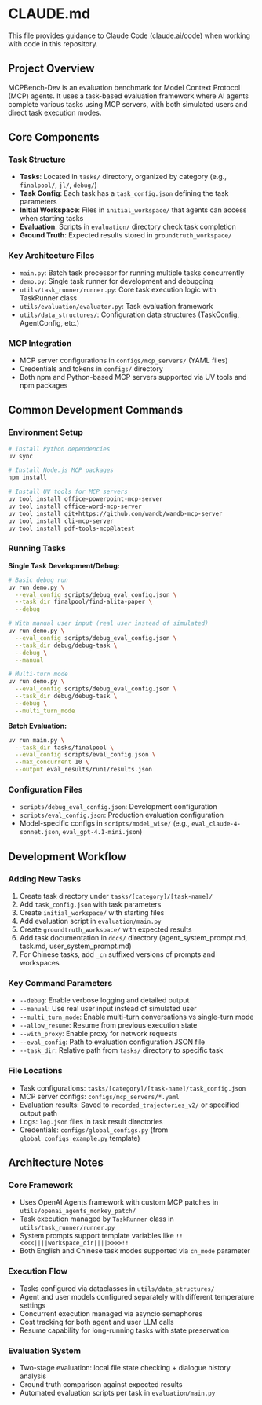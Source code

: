 # CLAUDE.md

This file provides guidance to Claude Code (claude.ai/code) when working with code in this repository.

## Project Overview

MCPBench-Dev is an evaluation benchmark for Model Context Protocol (MCP) agents. It uses a task-based evaluation framework where AI agents complete various tasks using MCP servers, with both simulated users and direct task execution modes.

## Core Components

### Task Structure
- **Tasks**: Located in `tasks/` directory, organized by category (e.g., `finalpool/`, `jl/`, `debug/`)
- **Task Config**: Each task has a `task_config.json` defining the task parameters
- **Initial Workspace**: Files in `initial_workspace/` that agents can access when starting tasks
- **Evaluation**: Scripts in `evaluation/` directory check task completion
- **Ground Truth**: Expected results stored in `groundtruth_workspace/`

### Key Architecture Files
- `main.py`: Batch task processor for running multiple tasks concurrently
- `demo.py`: Single task runner for development and debugging  
- `utils/task_runner/runner.py`: Core task execution logic with TaskRunner class
- `utils/evaluation/evaluator.py`: Task evaluation framework
- `utils/data_structures/`: Configuration data structures (TaskConfig, AgentConfig, etc.)

### MCP Integration
- MCP server configurations in `configs/mcp_servers/` (YAML files)
- Credentials and tokens in `configs/` directory
- Both npm and Python-based MCP servers supported via UV tools and npm packages

## Common Development Commands

### Environment Setup
```bash
# Install Python dependencies
uv sync

# Install Node.js MCP packages  
npm install

# Install UV tools for MCP servers
uv tool install office-powerpoint-mcp-server
uv tool install office-word-mcp-server
uv tool install git+https://github.com/wandb/wandb-mcp-server
uv tool install cli-mcp-server
uv tool install pdf-tools-mcp@latest
```

### Running Tasks

**Single Task Development/Debug:**
```bash
# Basic debug run
uv run demo.py \
  --eval_config scripts/debug_eval_config.json \
  --task_dir finalpool/find-alita-paper \
  --debug

# With manual user input (real user instead of simulated)
uv run demo.py \
  --eval_config scripts/debug_eval_config.json \
  --task_dir debug/debug-task \
  --debug \
  --manual

# Multi-turn mode
uv run demo.py \
  --eval_config scripts/debug_eval_config.json \
  --task_dir debug/debug-task \
  --debug \
  --multi_turn_mode
```

**Batch Evaluation:**
```bash
uv run main.py \
  --task_dir tasks/finalpool \
  --eval_config scripts/eval_config.json \
  --max_concurrent 10 \
  --output eval_results/run1/results.json
```

### Configuration Files
- `scripts/debug_eval_config.json`: Development configuration
- `scripts/eval_config.json`: Production evaluation configuration  
- Model-specific configs in `scripts/model_wise/` (e.g., `eval_claude-4-sonnet.json`, `eval_gpt-4.1-mini.json`)

## Development Workflow

### Adding New Tasks
1. Create task directory under `tasks/[category]/[task-name]/`
2. Add `task_config.json` with task parameters
3. Create `initial_workspace/` with starting files
4. Add evaluation script in `evaluation/main.py`
5. Create `groundtruth_workspace/` with expected results
6. Add task documentation in `docs/` directory (agent_system_prompt.md, task.md, user_system_prompt.md)
7. For Chinese tasks, add `_cn` suffixed versions of prompts and workspaces

### Key Command Parameters
- `--debug`: Enable verbose logging and detailed output
- `--manual`: Use real user input instead of simulated user
- `--multi_turn_mode`: Enable multi-turn conversations vs single-turn mode
- `--allow_resume`: Resume from previous execution state
- `--with_proxy`: Enable proxy for network requests
- `--eval_config`: Path to evaluation configuration JSON file
- `--task_dir`: Relative path from `tasks/` directory to specific task

### File Locations
- Task configurations: `tasks/[category]/[task-name]/task_config.json`
- MCP server configs: `configs/mcp_servers/*.yaml`
- Evaluation results: Saved to `recorded_trajectories_v2/` or specified output path
- Logs: `log.json` files in task result directories
- Credentials: `configs/global_configs.py` (from `global_configs_example.py` template)

## Architecture Notes

### Core Framework
- Uses OpenAI Agents framework with custom MCP patches in `utils/openai_agents_monkey_patch/`
- Task execution managed by `TaskRunner` class in `utils/task_runner/runner.py`
- System prompts support template variables like `!!<<<<||||workspace_dir||||>>>>!!`
- Both English and Chinese task modes supported via `cn_mode` parameter

### Execution Flow
- Tasks configured via dataclasses in `utils/data_structures/`
- Agent and user models configured separately with different temperature settings
- Concurrent execution managed via asyncio semaphores
- Cost tracking for both agent and user LLM calls
- Resume capability for long-running tasks with state preservation

### Evaluation System
- Two-stage evaluation: local file state checking + dialogue history analysis
- Ground truth comparison against expected results
- Automated evaluation scripts per task in `evaluation/main.py`